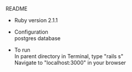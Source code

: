 README

* Ruby version 2.1.1

* Configuration<br>
postgres database

* To run<br>
In parent directory in Terminal, type "rails s"<br>
Navigate to "localhost:3000" in your browser
